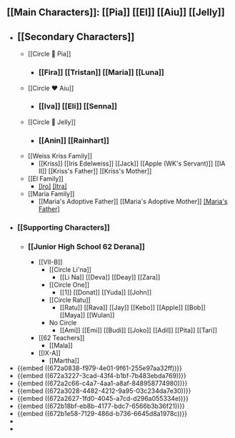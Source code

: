 ## [[Main Characters]]: [[Pia]] [[El]] [[Aiu]] [[Jelly]]
- ## [[Secondary Characters]]
	- [[Circle 🌻 Pia]]
		- ### [[Fira]] [[Tristan]] [[Maria]] [[Luna]]
	- [[Circle ❤️ Aiu]]
		- ### [[Iva]] [[Eli]] [[Senna]]
	- [[Circle 🍮 Jelly]]
		- ### [[Anin]] [[Rainhart]]
	- [[Weiss Kriss Family]]
		- [[Kriss]] [[Iris Edelweiss]] [[Jack]] [[Apple (WK's Servant)]] [[IA II]] [[Kriss's Father]] [[Kriss's Mother]]
	- [[El Family]]
		- [[Iro]](Deceased) [[Itra]](Deceased)
	- [[Maria Family]]
		- [[Maria's Adoptive Father]] [[Maria's Adoptive Mother]] [[Maria's Father]](Deceased)
- ### [[Supporting Characters]]
	- ### [[Junior High School 62 Derana]]
		- [[VII-B]]
			- [[Circle Li'na]]
				- [[Li Na]] [[Deva]] [[Deay]] [[Zara]]
			- [[Circle One]]
				- [[1]] [[Donat]] [[Yuda]] [[John]]
			- [[Circle Ratu]]
				- [[Ratu]] [[Rava]] [[Jay]] [[Kebo]] [[Apple]] [[Bob]] [[Maya]] [[Wulan]]
			- No Circle
				- [[Ami]] [[Emi]] [[Budi]] [[Joko]] [[Adil]] [[Pita]] [[Tari]]
		- [[62 Teachers]]
			- [[Mala]]
		- [[IX-A]]
			- [[Martha]]
- {{embed ((672a0838-f979-4e01-9f61-255e97aa32ff))}}
- {{embed ((672a3227-3cad-43f4-b1bf-7b483ebda769))}}
- {{embed ((672a2c66-c4a7-4aa1-a8af-848958774980))}}
- {{embed ((672a3028-4482-4212-9a95-03c234da7e30))}}
- {{embed ((672a2627-1fd0-4045-a7cd-d296a055334e))}}
- {{embed ((672b18bf-eb8b-4177-bdc7-6566b3b36f21))}}
- {{embed ((672b1e58-7129-486d-b736-6645d8a1978c))}}
-
-